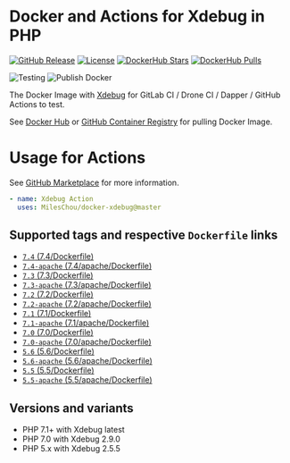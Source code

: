 # Docker and Actions for Xdebug in PHP

[![GitHub Release](https://img.shields.io/github/tag/MilesChou/docker-xdebug.svg)](https://github.com/MilesChou/docker-xdebug/releases)
[![License](https://img.shields.io/badge/license-MIT-brightgreen.svg)](LICENSE)
[![DockerHub Stars](https://img.shields.io/docker/stars/mileschou/xdebug.svg)](https://hub.docker.com/r/mileschou/xdebug/)
[![DockerHub Pulls](https://img.shields.io/docker/pulls/mileschou/xdebug.svg)](https://hub.docker.com/r/mileschou/xdebug/)

![Testing](https://github.com/MilesChou/docker-xdebug/workflows/Testing/badge.svg)
![Publish Docker](https://github.com/MilesChou/docker-xdebug/workflows/Publish%20Docker/badge.svg)

The Docker Image with [Xdebug](https://xdebug.org/) for GitLab CI / Drone CI / Dapper / GitHub Actions to test.

See [Docker Hub](https://hub.docker.com/r/mileschou/xdebug/) or [GitHub Container Registry](https://github.com/users/MilesChou/packages/container/package/xdebug) for pulling Docker Image.

# Usage for Actions

See [GitHub Marketplace](https://github.com/marketplace/actions/xdebug-action) for more information.

```yaml
- name: Xdebug Action
  uses: MilesChou/docker-xdebug@master
```

## Supported tags and respective `Dockerfile` links

* [`7.4` (7.4/Dockerfile)](https://github.com/MilesChou/docker-xdebug/blob/master/7.4/Dockerfile)
* [`7.4-apache` (7.4/apache/Dockerfile)](https://github.com/MilesChou/docker-xdebug/blob/master/7.4/apache/Dockerfile)
* [`7.3` (7.3/Dockerfile)](https://github.com/MilesChou/docker-xdebug/blob/master/7.3/Dockerfile)
* [`7.3-apache` (7.3/apache/Dockerfile)](https://github.com/MilesChou/docker-xdebug/blob/master/7.3/apache/Dockerfile)
* [`7.2` (7.2/Dockerfile)](https://github.com/MilesChou/docker-xdebug/blob/master/7.2/Dockerfile)
* [`7.2-apache` (7.2/apache/Dockerfile)](https://github.com/MilesChou/docker-xdebug/blob/master/7.2/apache/Dockerfile)
* [`7.1` (7.1/Dockerfile)](https://github.com/MilesChou/docker-xdebug/blob/master/7.1/Dockerfile)
* [`7.1-apache` (7.1/apache/Dockerfile)](https://github.com/MilesChou/docker-xdebug/blob/master/7.1/apache/Dockerfile)
* [`7.0` (7.0/Dockerfile)](https://github.com/MilesChou/docker-xdebug/blob/master/7.0/Dockerfile)
* [`7.0-apache` (7.0/apache/Dockerfile)](https://github.com/MilesChou/docker-xdebug/blob/master/7.0/apache/Dockerfile)
* [`5.6` (5.6/Dockerfile)](https://github.com/MilesChou/docker-xdebug/blob/master/5.6/Dockerfile)
* [`5.6-apache` (5.6/apache/Dockerfile)](https://github.com/MilesChou/docker-xdebug/blob/master/5.6/apache/Dockerfile)
* [`5.5` (5.5/Dockerfile)](https://github.com/MilesChou/docker-xdebug/blob/master/5.5/Dockerfile)
* [`5.5-apache` (5.5/apache/Dockerfile)](https://github.com/MilesChou/docker-xdebug/blob/master/5.5/apache/Dockerfile)

## Versions and variants

* PHP 7.1+ with Xdebug latest
* PHP 7.0 with Xdebug 2.9.0
* PHP 5.x with Xdebug 2.5.5
